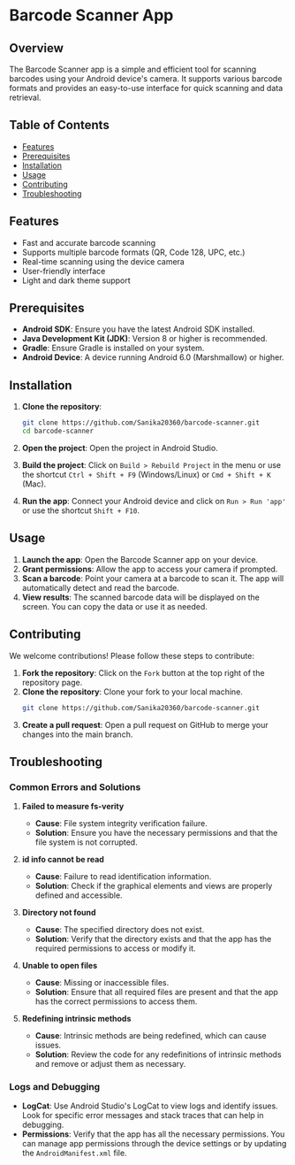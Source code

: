 # Barcode Scanner App

## Overview

The Barcode Scanner app is a simple and efficient tool for scanning barcodes using your Android device's camera. It supports various barcode formats and provides an easy-to-use interface for quick scanning and data retrieval.

## Table of Contents

- [Features](#features)
- [Prerequisites](#prerequisites)
- [Installation](#installation)
- [Usage](#usage)
- [Contributing](#contributing)
- [Troubleshooting](#troubleshooting)

## Features

- Fast and accurate barcode scanning
- Supports multiple barcode formats (QR, Code 128, UPC, etc.)
- Real-time scanning using the device camera
- User-friendly interface
- Light and dark theme support

## Prerequisites

- **Android SDK**: Ensure you have the latest Android SDK installed.
- **Java Development Kit (JDK)**: Version 8 or higher is recommended.
- **Gradle**: Ensure Gradle is installed on your system.
- **Android Device**: A device running Android 6.0 (Marshmallow) or higher.

## Installation

1. **Clone the repository**:
    ```bash
    git clone https://github.com/Sanika20360/barcode-scanner.git
    cd barcode-scanner
    ```

2. **Open the project**: 
    Open the project in Android Studio.

3. **Build the project**:
    Click on `Build > Rebuild Project` in the menu or use the shortcut `Ctrl + Shift + F9` (Windows/Linux) or `Cmd + Shift + K` (Mac).

4. **Run the app**:
    Connect your Android device and click on `Run > Run 'app'` or use the shortcut `Shift + F10`.

## Usage

1. **Launch the app**: Open the Barcode Scanner app on your device.
2. **Grant permissions**: Allow the app to access your camera if prompted.
3. **Scan a barcode**: Point your camera at a barcode to scan it. The app will automatically detect and read the barcode.
4. **View results**: The scanned barcode data will be displayed on the screen. You can copy the data or use it as needed.

## Contributing

We welcome contributions! Please follow these steps to contribute:

1. **Fork the repository**: Click on the `Fork` button at the top right of the repository page.
2. **Clone the repository**: Clone your fork to your local machine.
    ```bash
    git clone https://github.com/Sanika20360/barcode-scanner.git
    ```
3. **Create a pull request**: Open a pull request on GitHub to merge your changes into the main branch.

## Troubleshooting

### Common Errors and Solutions

1. **Failed to measure fs-verity**
    - **Cause**: File system integrity verification failure.
    - **Solution**: Ensure you have the necessary permissions and that the file system is not corrupted.

2. **id info cannot be read**
    - **Cause**: Failure to read identification information.
    - **Solution**: Check if the graphical elements and views are properly defined and accessible.

3. **Directory not found**
    - **Cause**: The specified directory does not exist.
    - **Solution**: Verify that the directory exists and that the app has the required permissions to access or modify it.

4. **Unable to open files**
    - **Cause**: Missing or inaccessible files.
    - **Solution**: Ensure that all required files are present and that the app has the correct permissions to access them.

5. **Redefining intrinsic methods**
    - **Cause**: Intrinsic methods are being redefined, which can cause issues.
    - **Solution**: Review the code for any redefinitions of intrinsic methods and remove or adjust them as necessary.

### Logs and Debugging

- **LogCat**: Use Android Studio's LogCat to view logs and identify issues. Look for specific error messages and stack traces that can help in debugging.
- **Permissions**: Verify that the app has all the necessary permissions. You can manage app permissions through the device settings or by updating the `AndroidManifest.xml` file.
